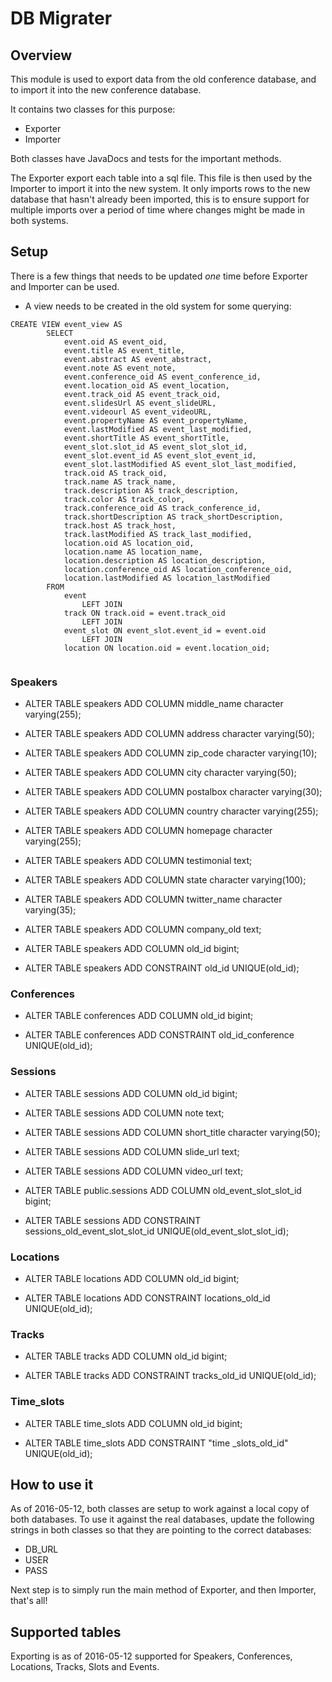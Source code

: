 # DB Migrater
## Overview
This module is used to export data from the old conference database, and to import it into the new conference database.

It contains two classes for this purpose:

* Exporter
* Importer


Both classes have JavaDocs and tests for the important methods.

The Exporter export each table into a sql file. This file is then used by the Importer to import it into the new system. It only imports rows to the new database that hasn't already been imported, this is to ensure support for multiple imports over a period of time where changes might be made in both systems.

## Setup
There is a few things that needs to be updated *one* time before Exporter and Importer can be used.

* A view needs to be created in the old system for some querying:

```
CREATE VIEW event_view AS
        SELECT 
            event.oid AS event_oid,
            event.title AS event_title,
            event.abstract AS event_abstract,
            event.note AS event_note,
            event.conference_oid AS event_conference_id,
            event.location_oid AS event_location,
            event.track_oid AS event_track_oid,
            event.slidesUrl AS event_slideURL,
            event.videourl AS event_videoURL,
            event.propertyName AS event_propertyName,
            event.lastModified AS event_last_modified,
            event.shortTitle AS event_shortTitle,
            event_slot.slot_id AS event_slot_slot_id,
            event_slot.event_id AS event_slot_event_id,
            event_slot.lastModified AS event_slot_last_modified,
            track.oid AS track_oid,
            track.name AS track_name,
            track.description AS track_description,
            track.color AS track_color,
            track.conference_oid AS track_conference_id,
            track.shortDescription AS track_shortDescription,
            track.host AS track_host,
            track.lastModified AS track_last_modified,
            location.oid AS location_oid,
            location.name AS location_name,
            location.description AS location_description,
            location.conference_oid AS location_conference_oid,
            location.lastModified AS location_lastModified
        FROM
            event
                LEFT JOIN
            track ON track.oid = event.track_oid
                LEFT JOIN
            event_slot ON event_slot.event_id = event.oid
                LEFT JOIN
            location ON location.oid = event.location_oid;
            
```

### Speakers
* ALTER TABLE speakers ADD COLUMN middle_name character varying(255);
* ALTER TABLE speakers ADD COLUMN address character varying(50);
* ALTER TABLE speakers ADD COLUMN zip_code character varying(10);
* ALTER TABLE speakers ADD COLUMN city character varying(50);
* ALTER TABLE speakers ADD COLUMN postalbox character varying(30);
* ALTER TABLE speakers ADD COLUMN country character varying(255);
* ALTER TABLE speakers ADD COLUMN homepage character varying(255);
* ALTER TABLE speakers ADD COLUMN testimonial text;
* ALTER TABLE speakers ADD COLUMN state character varying(100);
* ALTER TABLE speakers ADD COLUMN twitter_name character varying(35);
* ALTER TABLE speakers ADD COLUMN company_old text;
* ALTER TABLE speakers ADD COLUMN old_id bigint;


* ALTER TABLE speakers
  ADD CONSTRAINT old_id UNIQUE(old_id);

### Conferences
* ALTER TABLE conferences ADD COLUMN old_id bigint;


* ALTER TABLE conferences
  ADD CONSTRAINT old_id_conference UNIQUE(old_id);

### Sessions
* ALTER TABLE sessions ADD COLUMN old_id bigint;
* ALTER TABLE sessions ADD COLUMN note text;
* ALTER TABLE sessions ADD COLUMN short_title character varying(50);
* ALTER TABLE sessions ADD COLUMN slide_url text;
* ALTER TABLE sessions ADD COLUMN video_url text;
* ALTER TABLE public.sessions ADD COLUMN old_event_slot_slot_id bigint;


* ALTER TABLE sessions
    ADD CONSTRAINT sessions_old_event_slot_slot_id UNIQUE(old_event_slot_slot_id);

### Locations
* ALTER TABLE locations ADD COLUMN old_id bigint;


* ALTER TABLE locations
    ADD CONSTRAINT locations_old_id UNIQUE(old_id);

### Tracks
* ALTER TABLE tracks ADD COLUMN old_id bigint;


* ALTER TABLE tracks
    ADD CONSTRAINT tracks_old_id UNIQUE(old_id);

### Time_slots
* ALTER TABLE time_slots ADD COLUMN old_id bigint;


* ALTER TABLE time_slots
    ADD CONSTRAINT "time _slots_old_id" UNIQUE(old_id);

## How to use it
As of 2016-05-12, both classes are setup to work against a local copy of both databases.
To use it against the real databases, update the following strings in both classes so that they are pointing to the correct databases:

* DB_URL
* USER 
* PASS

Next step is to simply run the main method of Exporter, and then Importer, that's all!

## Supported tables
Exporting is as of 2016-05-12 supported for Speakers, Conferences, Locations, Tracks, Slots and Events. 



